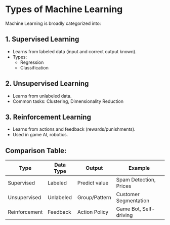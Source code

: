 # Types of Machine Learning

Machine Learning is broadly categorized into:

## 1. Supervised Learning
- Learns from labeled data (input and correct output known).
- Types:
  - Regression
  - Classification

## 2. Unsupervised Learning
- Learns from unlabeled data.
- Common tasks: Clustering, Dimensionality Reduction

## 3. Reinforcement Learning
- Learns from actions and feedback (rewards/punishments).
- Used in game AI, robotics.

## Comparison Table:

| Type               | Data Type   | Output        | Example                 |
|--------------------|-------------|---------------|--------------------------|
| Supervised         | Labeled     | Predict value | Spam Detection, Prices  |
| Unsupervised       | Unlabeled   | Group/Pattern | Customer Segmentation   |
| Reinforcement      | Feedback    | Action Policy | Game Bot, Self-driving  |
